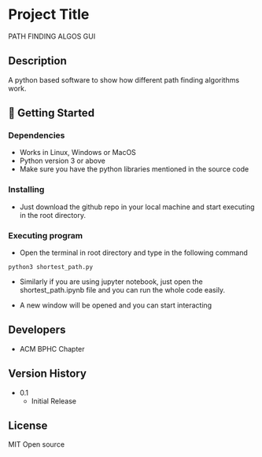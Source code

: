 # Project Title

PATH FINDING ALGOS GUI

## Description

A python based software to show how different path finding algorithms work.

## 🚀 Getting Started

### Dependencies

* Works in Linux, Windows or MacOS
* Python version 3 or above
* Make sure you have the python libraries mentioned in the source code 

### Installing

* Just download the github repo in your local machine and start executing in the root directory.

### Executing program

* Open the terminal in root directory and type in the following command 
```
python3 shortest_path.py
```
* Similarly if you are using jupyter notebook, just open the shortest_path.ipynb file and you can run the whole code easily.

* A new window will be opened and you can start interacting

## Developers

* ACM BPHC Chapter

## Version History

* 0.1
    * Initial Release

## License

MIT Open source
